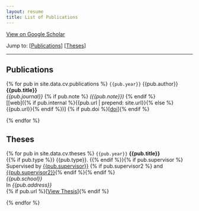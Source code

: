 ```yaml
---
layout: resume
title: List of Publications
---
```


[View on Google Scholar](https://scholar.google.co.uk/citations?user=aPd4T_YAAAAJ)

Jump to: [[Publications](#publications)] [[Theses](#theses)]

----

## Publications

{% for pub in site.data.cv.publications %}
`{{pub.year}}` 
{{pub.author}}<br />
**{{pub.title}}**<br />
*{{pub.journal}}*
{% if pub.note %} *({{pub.note}})* {% endif %}<br />
[[web]({% if pub.internal %}{{pub.url | prepend: site.url}}{% else %}{{pub.url}}{% endif %})]
{% if pub.doi %}[[doi]({{pub.doi}})]{% endif %}

{% endfor %}

## Theses

{% for pub in site.data.cv.theses %}
`{{pub.year}}`
**{{pub.title}}**<br />
{{% if pub.type %}} {{pub.type}}. {{% endif %}}{% if pub.supervisor %} Supervised by [{{pub.supervisor}}]({{pub.supervisor_link}})
{% if pub.supervisor2 %} and [{{pub.supervisor2}}]({{pub.supervisor2_link}}){% endif %}{% endif %} <br />
*{{pub.school}}*<br />
In *{{pub.address}}* <br />
{% if pub.url %}[[View Thesis]({{pub.url}})]{% endif %}

{% endfor %}